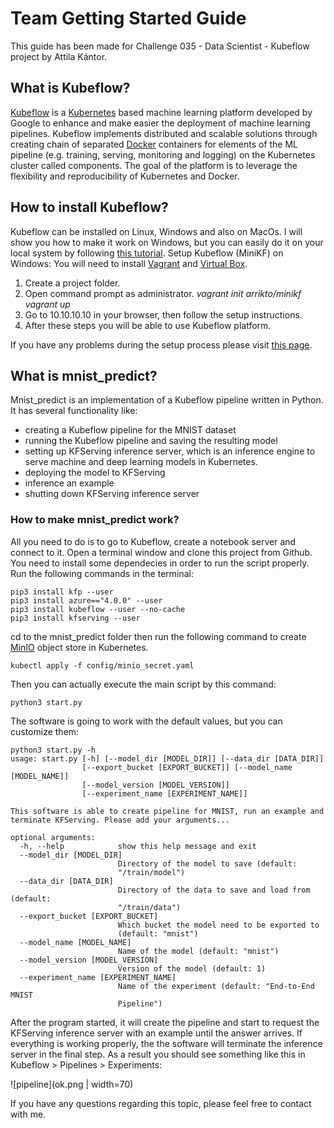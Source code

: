 # Team Getting Started Guide

This guide has been made for Challenge 035 - Data Scientist - Kubeflow project by Attila Kántor.

## What is Kubeflow?
[Kubeflow](https://www.kubeflow.org/docs/started/getting-started/) is a [Kubernetes](https://kubernetes.io/) based machine learning platform developed by Google to enhance and make easier the deployment of machine learning pipelines. Kubeflow implements distributed and scalable solutions through creating chain of separated [Docker](https://www.docker.com/) containers for elements of the ML pipeline (e.g. training, serving, monitoring and logging) on the Kubernetes cluster called components. The goal of the platform is to leverage the flexibility and reproducibility of Kubernetes and Docker. 

## How to install Kubeflow?
Kubeflow can be installed on Linux, Windows and also on MacOs. I will show you how to make it work on Windows, but you can easily do it on your local system by following [this tutorial](https://www.kubeflow.org/docs/started/workstation/).
Setup Kubeflow (MiniKF) on Windows:
You will need to install [Vagrant](https://www.vagrantup.com/downloads.html) and [Virtual Box](https://www.virtualbox.org/wiki/Downloads).
 1. Create a project folder.
 2. Open command prompt as administrator.
	*vagrant init arrikto/minikf
	vagrant up*
 3. Go to 10.10.10.10 in your browser, then follow the setup instructions.
 4. After these steps you will be able to use Kubeflow platform.

If you have any problems during the setup process please visit [this page](https://www.kubeflow.org/docs/started/workstation/getting-started-minikf/).

## What is mnist_predict?
Mnist_predict is an implementation of a Kubeflow pipeline written in Python. It has several functionality like:
 - creating a Kubeflow pipeline for the MNIST dataset 
 - running the Kubeflow pipeline and saving the resulting model 
 - setting up KFServing inference server, which is an inference engine to serve machine and deep learning models in Kubernetes.
 - deploying the model to KFServing 
 - inference an example 
 - shutting down KFServing inference server
### How to make mnist_predict work?
All you need to do is to go to Kubeflow, create a notebook server and connect to it. Open a terminal window and clone this project from Github. 
You need to install some dependecies in order to run the script properly. Run the following commands in the terminal:

    pip3 install kfp --user
    pip3 install azure=="4.0.0" --user
    pip3 install kubeflow --user --no-cache
    pip3 install kfserving --user
cd to the mnist_predict folder then run the following command to create [MinIO](https://min.io/) object store in Kubernetes.

    kubectl apply -f config/minio_secret.yaml
Then you can actually execute the main script by this command:

    python3 start.py
The software is going to work with the default values, but you can customize them:

    python3 start.py -h
    usage: start.py [-h] [--model_dir [MODEL_DIR]] [--data_dir [DATA_DIR]]
                    [--export_bucket [EXPORT_BUCKET]] [--model_name [MODEL_NAME]]
                    [--model_version [MODEL_VERSION]]
                    [--experiment_name [EXPERIMENT_NAME]]
    
    This software is able to create pipeline for MNIST, run an example and
    terminate KFServing. Please add your arguments...
    
    optional arguments:
      -h, --help            show this help message and exit
      --model_dir [MODEL_DIR]
                            Directory of the model to save (default:
                            "/train/model")
      --data_dir [DATA_DIR]
                            Directory of the data to save and load from (default:
                            "/train/data")
      --export_bucket [EXPORT_BUCKET]
                            Which bucket the model need to be exported to
                            (default: "mnist")
      --model_name [MODEL_NAME]
                            Name of the model (default: "mnist")
      --model_version [MODEL_VERSION]
                            Version of the model (default: 1)
      --experiment_name [EXPERIMENT_NAME]
                            Name of the experiment (default: "End-to-End MNIST
                            Pipeline")

 After the program started, it will create the pipeline and start to request the KFServing inference server with an example until the answer arrives. If everything is working properly, the the software will terminate the inference server in the final step.
 As a result you should see something like this in Kubeflow > Pipelines > Experiments:
 
![pipeline](ok.png | width=70)

If you have any questions regarding this topic, please feel free to contact with me.
